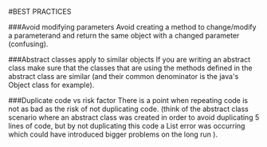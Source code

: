 #BEST PRACTICES

###Avoid modifying parameters
Avoid creating a method to change/modify a parameterand and return the same object with a changed parameter (confusing).

###Abstract classes apply to similar objects
If you are writing an abstract class make sure that the classes that are using the methods defined in the abstract class are similar (and their common denominator is the java's Object class for example).


###Duplicate code vs risk factor
There is a point when repeating code is not as bad as the risk of not duplicating code. (think of the abstract class scenario where an abstract class was created in order to avoid duplicating 5 lines of code, but by not duplicating this code a List<Type> error was occurring which could have introduced bigger problems on the long run ).

